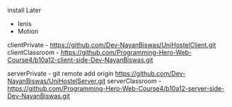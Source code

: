 install Later
- lenis
- Motion

clientPrivate - https://github.com/Dev-NayanBiswas/UniHostelClient.git
clientClassroom - https://github.com/Programming-Hero-Web-Course4/b10a12-client-side-Dev-NayanBiswas.git


serverPrivate - git remote add origin https://github.com/Dev-NayanBiswas/UniHostelServer.git
serverClassroom - https://github.com/Programming-Hero-Web-Course4/b10a12-server-side-Dev-NayanBiswas.git

